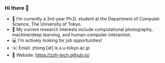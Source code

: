 ### Hi there 👋

- 🌱 I’m currently a 3rd-year Ph.D. student at the Department of Computer Science, The University of Tokyo.
- 🔭 My current research interests include computational photography, machine/deep learning, and human-computer interaction.
- :computer: I'm actively looking for job opportunities!
- :envelope: Email: zhong [at] is.s.u-tokyo.ac.jp
- :watermelon: Website: https://zzh-tech.github.io/
